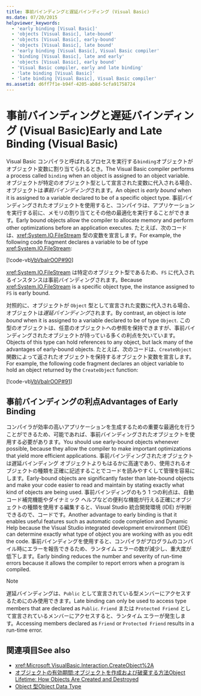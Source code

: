 ```yaml
---
title: 事前バインディングと遅延バインディング (Visual Basic)
ms.date: 07/20/2015
helpviewer_keywords:
  - 'early binding [Visual Basic]'
  - 'objects [Visual Basic], late-bound'
  - 'objects [Visual Basic], early-bound'
  - 'objects [Visual Basic], late bound'
  - 'early binding [Visual Basic], Visual Basic compiler'
  - 'binding [Visual Basic], late and early'
  - 'objects [Visual Basic], early bound'
  - 'Visual Basic compiler, early and late binding'
  - 'late binding [Visual Basic]'
  - 'late binding [Visual Basic], Visual Basic compiler'
ms.assetid: d6ff7f1e-b94f-4205-ab8d-5cfa91758724
---
```

# <a name="early-and-late-binding-visual-basic"></a><span data-ttu-id="3b821-102">事前バインディングと遅延バインディング (Visual Basic)</span><span class="sxs-lookup"><span data-stu-id="3b821-102">Early and Late Binding (Visual Basic)</span></span>
<span data-ttu-id="3b821-103">Visual Basic コンパイラと呼ばれるプロセスを実行する`binding`オブジェクトがオブジェクト変数に割り当てられるとき。</span><span class="sxs-lookup"><span data-stu-id="3b821-103">The Visual Basic compiler performs a process called `binding` when an object is assigned to an object variable.</span></span> <span data-ttu-id="3b821-104">オブジェクトが特定のオブジェクト型として宣言された変数に代入される場合、オブジェクトは*事前バインディング*されます。</span><span class="sxs-lookup"><span data-stu-id="3b821-104">An object is *early bound* when it is assigned to a variable declared to be of a specific object type.</span></span> <span data-ttu-id="3b821-105">事前バインディングされたオブジェクトを使用すると、コンパイラは、アプリケーションを実行する前に、メモリの割り当てとその他の最適化を実行することができます。</span><span class="sxs-lookup"><span data-stu-id="3b821-105">Early bound objects allow the compiler to allocate memory and perform other optimizations before an application executes.</span></span> <span data-ttu-id="3b821-106">たとえば、次のコードは、<xref:System.IO.FileStream> 型の変数を宣言します。</span><span class="sxs-lookup"><span data-stu-id="3b821-106">For example, the following code fragment declares a variable to be of type <xref:System.IO.FileStream>:</span></span>  
  
 [!code-vb[VbVbalrOOP#90](~/samples/snippets/visualbasic/VS_Snippets_VBCSharp/VbVbalrOOP/VB/OOP.vb#90)]  
  
 <span data-ttu-id="3b821-107"><xref:System.IO.FileStream> は特定のオブジェクト型であるため、`FS` に代入されるインスタンスは事前バインディングされます。</span><span class="sxs-lookup"><span data-stu-id="3b821-107">Because <xref:System.IO.FileStream> is a specific object type, the instance assigned to `FS` is early bound.</span></span>  
  
 <span data-ttu-id="3b821-108">対照的に、オブジェクトが `Object` 型として宣言された変数に代入される場合、オブジェクトは*遅延バインディング*されます。</span><span class="sxs-lookup"><span data-stu-id="3b821-108">By contrast, an object is *late bound* when it is assigned to a variable declared to be of type `Object`.</span></span> <span data-ttu-id="3b821-109">この型のオブジェクトは、任意のオブジェクトへの参照を保持できますが、事前バインディングされたオブジェクトが持っている多くの利点を欠いています。</span><span class="sxs-lookup"><span data-stu-id="3b821-109">Objects of this type can hold references to any object, but lack many of the advantages of early-bound objects.</span></span> <span data-ttu-id="3b821-110">たとえば、次のコードは、`CreateObject` 関数によって返されたオブジェクトを保持するオブジェクト変数を宣言します。</span><span class="sxs-lookup"><span data-stu-id="3b821-110">For example, the following code fragment declares an object variable to hold an object returned by the `CreateObject` function:</span></span>  
  
 [!code-vb[VbVbalrOOP#91](~/samples/snippets/visualbasic/VS_Snippets_VBCSharp/VbVbalrOOP/VB/LateBinding.vb#91)]  
  
## <a name="advantages-of-early-binding"></a><span data-ttu-id="3b821-111">事前バインディングの利点</span><span class="sxs-lookup"><span data-stu-id="3b821-111">Advantages of Early Binding</span></span>  
 <span data-ttu-id="3b821-112">コンパイラが効率の高いアプリケーションを生成するための重要な最適化を行うことができるため、可能であれば、事前バインディングされたオブジェクトを使用する必要があります。</span><span class="sxs-lookup"><span data-stu-id="3b821-112">You should use early-bound objects whenever possible, because they allow the compiler to make important optimizations that yield more efficient applications.</span></span> <span data-ttu-id="3b821-113">事前バインディングされたオブジェクトは遅延バインディング オブジェクトよりもはるかに高速であり、使用されるオブジェクトの種類を正確に記述することでコードを読みやすくして管理を容易にします。</span><span class="sxs-lookup"><span data-stu-id="3b821-113">Early-bound objects are significantly faster than late-bound objects and make your code easier to read and maintain by stating exactly what kind of objects are being used.</span></span> <span data-ttu-id="3b821-114">事前バインディングのもう 1 つの利点は、自動コード補完機能やダイナミック ヘルプなどの便利な機能が行える正確にオブジェクトの種類を使用する編集すると、Visual Studio 統合開発環境 (IDE) が判断できるので、コードです。</span><span class="sxs-lookup"><span data-stu-id="3b821-114">Another advantage to early binding is that it enables useful features such as automatic code completion and Dynamic Help because the Visual Studio integrated development environment (IDE) can determine exactly what type of object you are working with as you edit the code.</span></span> <span data-ttu-id="3b821-115">事前バインディングを使用すると、コンパイラがプログラムのコンパイル時にエラーを報告できるため、ランタイム エラーの数が減少し、重大度が低下します。</span><span class="sxs-lookup"><span data-stu-id="3b821-115">Early binding reduces the number and severity of run-time errors because it allows the compiler to report errors when a program is compiled.</span></span>  
  
> [!NOTE]
>  <span data-ttu-id="3b821-116">遅延バインディングは、`Public` として宣言されている型メンバーにアクセスするためにのみ使用できます。</span><span class="sxs-lookup"><span data-stu-id="3b821-116">Late binding can only be used to access type members that are declared as `Public`.</span></span> <span data-ttu-id="3b821-117">`Friend` または `Protected Friend` として宣言されているメンバーにアクセスすると、ランタイム エラーが発生します。</span><span class="sxs-lookup"><span data-stu-id="3b821-117">Accessing members declared as `Friend` or `Protected Friend` results in a run-time error.</span></span>  
  
## <a name="see-also"></a><span data-ttu-id="3b821-118">関連項目</span><span class="sxs-lookup"><span data-stu-id="3b821-118">See also</span></span>
- <xref:Microsoft.VisualBasic.Interaction.CreateObject%2A>
- [<span data-ttu-id="3b821-119">オブジェクトの有効期間:オブジェクトを作成および破棄する方法</span><span class="sxs-lookup"><span data-stu-id="3b821-119">Object Lifetime: How Objects Are Created and Destroyed</span></span>](../../../../visual-basic/programming-guide/language-features/objects-and-classes/object-lifetime-how-objects-are-created-and-destroyed.md)
- [<span data-ttu-id="3b821-120">Object 型</span><span class="sxs-lookup"><span data-stu-id="3b821-120">Object Data Type</span></span>](../../../../visual-basic/language-reference/data-types/object-data-type.md)
